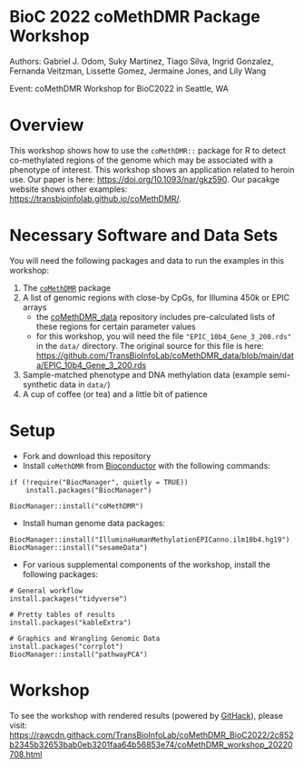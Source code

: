 # BioC 2022 coMethDMR Package Workshop

Authors: Gabriel J. Odom, Suky Martinez, Tiago Silva, Ingrid Gonzalez, Fernanda Veitzman, Lissette Gomez, Jermaine Jones, and Lily Wang

Event: coMethDMR Workshop for BioC2022 in Seattle, WA



# Overview
This workshop shows how to use the `coMethDMR::` package for R to detect co-methylated regions of the genome which may be associated with a phenotype of interest. This workshop shows an application related to heroin use. Our paper is here: <https://doi.org/10.1093/nar/gkz590>. Our pacakge website shows other examples: <https://transbioinfolab.github.io/coMethDMR/>.



# Necessary Software and Data Sets
You will need the following packages and data to run the examples in this workshop:

1) The [`coMethDMR`](https://bioconductor.org/packages/release/bioc/html/coMethDMR.html) package
2) A list of genomic regions with close-by CpGs, for Illumina 450k or EPIC arrays
    - the [coMethDMR_data](https://github.com/TransBioInfoLab/coMethDMR_data) repository includes pre-calculated lists of these regions for certain parameter values
    - for this workshop, you will need the file `"EPIC_10b4_Gene_3_200.rds"` in the `data/` directory. The original source for this file is here: <https://github.com/TransBioInfoLab/coMethDMR_data/blob/main/data/EPIC_10b4_Gene_3_200.rds>
3) Sample-matched phenotype and DNA methylation data (example semi-synthetic data in `data/`)
4) A cup of coffee (or tea) and a little bit of patience 



# Setup

- Fork and download this repository
- Install `coMethDMR` from [Bioconductor](https://www.bioconductor.org/) with the following commands:

```
if (!require("BiocManager", quietly = TRUE))
    install.packages("BiocManager")

BiocManager::install("coMethDMR")
```

- Install human genome data packages:

```
BiocManager::install("IlluminaHumanMethylationEPICanno.ilm10b4.hg19")
BiocManager::install("sesameData")
```

- For various supplemental components of the workshop, install the following packages:

```
# General workflow
install.packages("tidyverse")

# Pretty tables of results
install.packages("kableExtra")

# Graphics and Wrangling Genomic Data
install.packages("corrplot")
BiocManager::install("pathwayPCA")
```



# Workshop
To see the workshop with rendered results (powered by [GitHack](http://raw.githack.com/faq)), please visit: <https://rawcdn.githack.com/TransBioInfoLab/coMethDMR_BioC2022/2c852b2345b32653bab0eb3201faa64b56853e74/coMethDMR_workshop_20220708.html>

